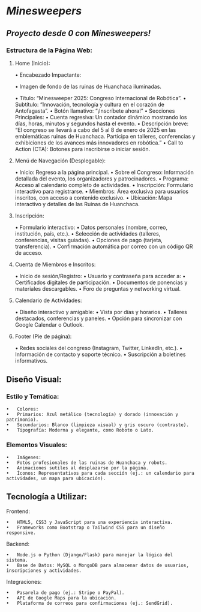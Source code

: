 # **_Minesweepers_**

## **_Proyecto desde 0 con Minesweepers!_**

### Estructura de la Página Web:

1. Home (Inicio):

	•	Encabezado Impactante:

	•	Imagen de fondo de las ruinas de Huanchaca iluminadas.

	•	Título: “Minesweeper 2025: Congreso Internacional de Robótica”.
	•	Subtítulo: “Innovación, tecnología y cultura en el corazón de Antofagasta”.
	•	Botón llamativo: “¡Inscríbete ahora!”
	•	Secciones Principales:
	•	Cuenta regresiva: Un contador dinámico mostrando los días, horas, minutos y segundos hasta el evento.
	•	Descripción breve: “El congreso se llevará a cabo del 5 al 8 de enero de 2025 en las emblemáticas ruinas de Huanchaca. Participa en talleres, conferencias y exhibiciones de los avances más innovadores en robótica.”
	•	Call to Action (CTA): Botones para inscribirse o iniciar sesión.

3. Menú de Navegación (Desplegable):

	•	Inicio: Regreso a la página principal.
	•	Sobre el Congreso: Información detallada del evento, los organizadores y patrocinadores.
	•	Programa: Acceso al calendario completo de actividades.
	•	Inscripción: Formulario interactivo para registrarse.
	•	Miembros: Área exclusiva para usuarios inscritos, con acceso a contenido exclusivo.
	•	Ubicación: Mapa interactivo y detalles de las Ruinas de Huanchaca.

4. Inscripción:

	•	Formulario interactivo:
	•	Datos personales (nombre, correo, institución, país, etc.).
	•	Selección de actividades (talleres, conferencias, visitas guiadas).
	•	Opciones de pago (tarjeta, transferencia).
	•	Confirmación automática por correo con un código QR de acceso.

5. Cuenta de Miembros e Inscritos:

	•	Inicio de sesión/Registro:
	•	Usuario y contraseña para acceder a:
	•	Certificados digitales de participación.
	•	Documentos de ponencias y materiales descargables.
	•	Foro de preguntas y networking virtual.

6. Calendario de Actividades:

	•	Diseño interactivo y amigable:
	•	Vista por días y horarios.
	•	Talleres destacados, conferencias y paneles.
	•	Opción para sincronizar con Google Calendar o Outlook.

7. Footer (Pie de página):

	•	Redes sociales del congreso (Instagram, Twitter, LinkedIn, etc.).
	•	Información de contacto y soporte técnico.
	•	Suscripción a boletines informativos.

## Diseño Visual:

### Estilo y Temática:

	•	Colores:
	•	Primarios: Azul metálico (tecnología) y dorado (innovación y patrimonio).
	•	Secundarios: Blanco (limpieza visual) y gris oscuro (contraste).
	•	Tipografía: Moderna y elegante, como Roboto o Lato.

### Elementos Visuales:

	•	Imágenes:
	•	Fotos profesionales de las ruinas de Huanchaca y robots.
	•	Animaciones sutiles al desplazarse por la página.
	•	Íconos: Representativos para cada sección (ej.: un calendario para actividades, un mapa para ubicación).

## Tecnología a Utilizar:

Frontend:

	•	HTML5, CSS3 y JavaScript para una experiencia interactiva.
	•	Frameworks como Bootstrap o Tailwind CSS para un diseño responsive.

Backend:

	•	Node.js o Python (Django/Flask) para manejar la lógica del sistema.
	•	Base de Datos: MySQL o MongoDB para almacenar datos de usuarios, inscripciones y actividades.

Integraciones:

	•	Pasarela de pago (ej.: Stripe o PayPal).
	•	API de Google Maps para la ubicación.
	•	Plataforma de correos para confirmaciones (ej.: SendGrid).

